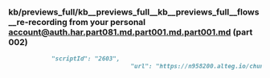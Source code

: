 ### kb/previews_full/kb__previews_full__kb__previews_full__flows__re-recording from your personal account@auth.har.part081.md.part001.md.part001.md (part 002)

```md
            "scriptId": "2603",
                                  "url": "https://n958200.alteg.io/chunk-KO722YSM.js",
                 
```

```
